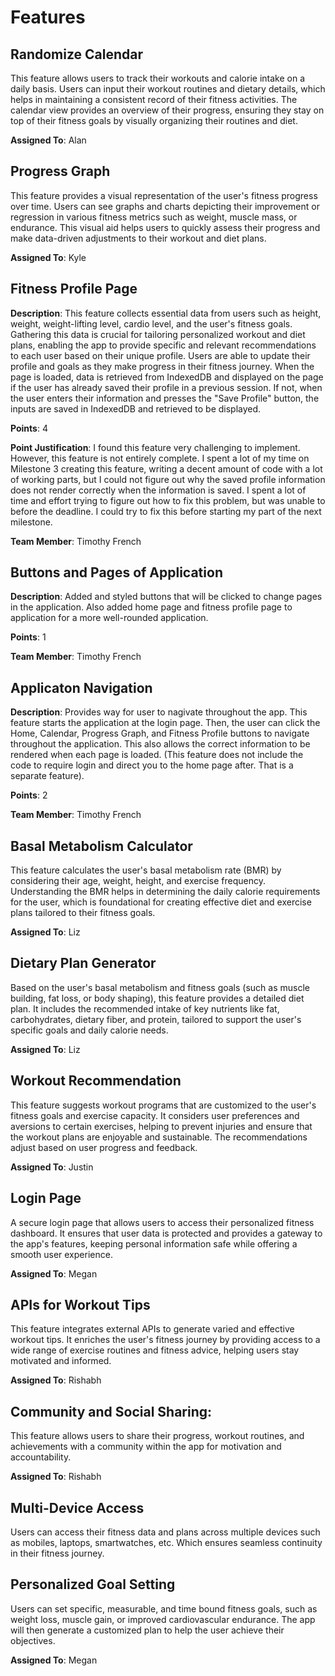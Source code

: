 
# Features

## Randomize Calendar
This feature allows users to track their workouts and calorie intake on a daily basis. Users can input their workout routines and dietary details, which helps in maintaining a consistent record of their fitness activities. The calendar view provides an overview of their progress, ensuring they stay on top of their fitness goals by visually organizing their routines and diet.

**Assigned To**: Alan

## Progress Graph
This feature provides a visual representation of the user's fitness progress over time. Users can see graphs and charts depicting their improvement or regression in various fitness metrics such as weight, muscle mass, or endurance. This visual aid helps users to quickly assess their progress and make data-driven adjustments to their workout and diet plans.

**Assigned To**: Kyle

## Fitness Profile Page 
**Description**: This feature collects essential data from users such as height, weight, weight-lifting level, cardio level, and the user's fitness goals. Gathering this data is crucial for tailoring personalized workout and diet plans, enabling the app to provide specific and relevant recommendations to each user based on their unique profile. Users are able to update their profile and goals as they make progress in their fitness journey. When the page is loaded, data is retrieved from IndexedDB and displayed on the page if the user has already saved their profile in a previous session. If not, when the user enters their information and presses the "Save Profile" button, the inputs are saved in IndexedDB and retrieved to be displayed. 

**Points**: 4

**Point Justification**: I found this feature very challenging to implement. However, this feature is not entirely complete. I spent a lot of my time on Milestone 3 creating this feature, writing a decent amount of code with a lot of working parts, but I could not figure out why the saved profile information does not render correctly when the information is saved. I spent a lot of time and effort trying to figure out how to fix this problem, but was unable to before the deadline. I could try to fix this before starting my part of the next milestone. 

**Team Member**: Timothy French

## Buttons and Pages of Application 
**Description**: Added and styled buttons that will be clicked to change pages in the application. Also added home page and fitness profile page to application for a more well-rounded application.

**Points**: 1

**Team Member**: Timothy French

## Applicaton Navigation 
**Description**: Provides way for user to nagivate throughout the app. This feature starts the application at the login page. Then, the user can click the Home, Calendar, Progress Graph, and Fitness Profile buttons to navigate throughout the application. This also allows the correct information to be rendered when each page is loaded. (This feature does not include the code to require login and direct you to the home page after. That is a separate feature). 

**Points**: 2

**Team Member**: Timothy French

## Basal Metabolism Calculator
This feature calculates the user's basal metabolism rate (BMR) by considering their age, weight, height, and exercise frequency. Understanding the BMR helps in determining the daily calorie requirements for the user, which is foundational for creating effective diet and exercise plans tailored to their fitness goals.

**Assigned To**: Liz

## Dietary Plan Generator
Based on the user's basal metabolism and fitness goals (such as muscle building, fat loss, or body shaping), this feature provides a detailed diet plan. It includes the recommended intake of key nutrients like fat, carbohydrates, dietary fiber, and protein, tailored to support the user's specific goals and daily calorie needs.

**Assigned To**: Liz

## Workout Recommendation
This feature suggests workout programs that are customized to the user's fitness goals and exercise capacity. It considers user preferences and aversions to certain exercises, helping to prevent injuries and ensure that the workout plans are enjoyable and sustainable. The recommendations adjust based on user progress and feedback.

**Assigned To**: Justin

## Login Page
A secure login page that allows users to access their personalized fitness dashboard. It ensures that user data is protected and provides a gateway to the app's features, keeping personal information safe while offering a smooth user experience.

**Assigned To**: Megan

## APIs for Workout Tips
This feature integrates external APIs to generate varied and effective workout tips. It enriches the user's fitness journey by providing access to a wide range of exercise routines and fitness advice, helping users stay motivated and informed.

**Assigned To**: Rishabh

## Community and Social Sharing:
This feature allows users to share their progress, workout routines, and achievements with a community within the app for motivation and accountability.

**Assigned To**: Rishabh

## Multi-Device Access
Users can access their fitness data and plans across multiple devices such as mobiles, laptops, smartwatches, etc. Which ensures seamless continuity in their fitness journey.

## Personalized Goal Setting
Users can set specific, measurable, and time bound fitness goals, such as weight loss, muscle gain, or improved cardiovascular endurance. The app will then generate a customized plan to help the user achieve their objectives.

**Assigned To**: Megan
